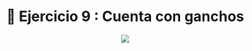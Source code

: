<h1 align="center"> 📝 Ejercicio 9 : Cuenta con ganchos</h1>

<div align="center">
  <img src="https://media.giphy.com/media/5ZTycLGtyk2fsIwD1R/giphy.gif"/>
 </div>